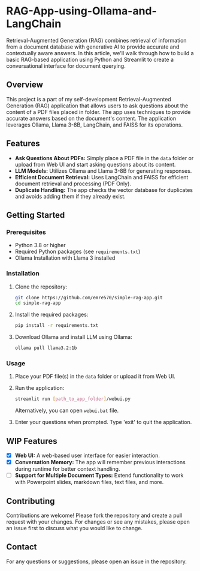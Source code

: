 # RAG-App-using-Ollama-and-LangChain
Retrieval-Augmented Generation (RAG) combines retrieval of information from a document database with generative AI to provide accurate and contextually aware answers. In this article, we'll walk through how to build a basic RAG-based application using Python and Streamlit to create a conversational interface for document querying.

## Overview

This project is a part of my self-development Retrieval-Augmented Generation (RAG) application that allows users to ask questions about the content of a PDF files placed in folder. The app uses techniques to provide accurate answers based on the document's content. The application leverages Ollama, Llama 3-8B, LangChain, and FAISS for its operations.

## Features

- **Ask Questions About PDFs:** Simply place a PDF file in the `data` folder or upload from Web UI and start asking questions about its content.
- **LLM Models:** Utilizes Ollama and Llama 3-8B for generating responses.
- **Efficient Document Retrieval:** Uses LangChain and FAISS for efficient document retrieval and processing (PDF Only).
- **Duplicate Handling:** The app checks the vector database for duplicates and avoids adding them if they already exist.

## Getting Started

### Prerequisites

- Python 3.8 or higher
- Required Python packages (see `requirements.txt`)
- Ollama Installation with Llama 3 installed

### Installation

1. Clone the repository:
   ```bash
   git clone https://github.com/emre570/simple-rag-app.git
   cd simple-rag-app
   ```
2. Install the required packages:
   ```bash
   pip install -r requirements.txt
   ```
3. Download Ollama and install LLM using Ollama:
   ```bash
   ollama pull llama3.2:1b
   ```

### Usage

1. Place your PDF file(s) in the `data` folder or upload it from Web UI.
2. Run the application:

   ```bash
   streamlit run [path_to_app_folder]/webui.py
   ```

   Alternatively, you can open `webui.bat` file.
3. Enter your questions when prompted. Type 'exit' to quit the application.

## WIP Features

- [X] **Web UI:** A web-based user interface for easier interaction.
- [X] **Conversation Memory:** The app will remember previous interactions during runtime for better context handling.
- [ ] **Support for Multiple Document Types:** Extend functionality to work with Powerpoint slides, markdown files, text files, and more.

## Contributing

Contributions are welcome! Please fork the repository and create a pull request with your changes. For changes or see any mistakes, please open an issue first to discuss what you would like to change.

## Contact

For any questions or suggestions, please open an issue in the repository.
